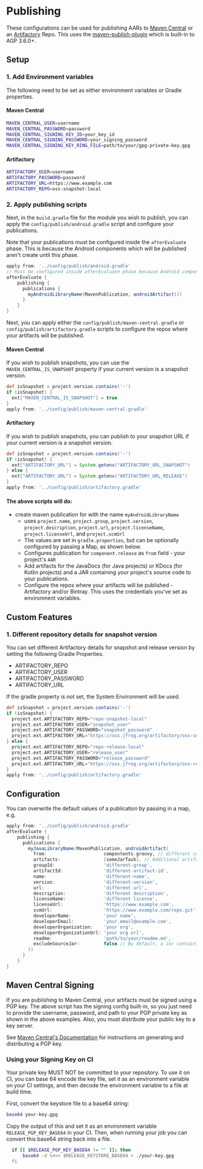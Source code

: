 # Publishing

These configurations can be used for publishing AARs to [Maven Central](https://central.sonatype.org/) or an [Artifactory](https://jfrog.com/artifactory/) Repo. This uses the [maven-publish-plugin](https://developer.android.com/studio/build/maven-publish-plugin) which is built-in to AGP 3.6.0+.

## Setup

### 1. Add Environment variables

The following need to be set as either environment variables or Gradle properties.

#### Maven Central

```bash
MAVEN_CENTRAL_USER=username
MAVEN_CENTRAL_PASSWORD=password
MAVEN_CENTRAL_SIGNING_KEY_ID=your_key_id
MAVEN_CENTRAL_SIGNING_PASSWORD=your_signing_password
MAVEN_CENTRAL_SIGNING_KEY_RING_FILE=path/to/your/gpg-private-key.gpg
```

#### Artifactory

```bash
ARTIFACTORY_USER=username
ARTIFACTORY_PASSWORD=password
ARTIFACTORY_URL=https://www.example.com
ARTIFACTORY_REPO=oss-snapshot-local
```

### 2. Apply publishing scripts

Next, in the `build.gradle` file for the module you wish to publish, you can apply the `config/publish/android.gradle` script and configure your publications.

Note that your publications must be configured inside the `afterEvaluate` phase. This is because the Android components which will be published aren't create until this phase.

```groovy
apply from: '../config/publish/android.gradle'
// Must be configured inside afterEvaluate phase because Android components are only available here
afterEvaluate {
    publishing {
      publications {
        myAndroidLibraryName(MavenPublication, androidArtifact())
      }
    }
}
```

Next, you can apply either the `config/publish/maven-central.gradle` or `config/publish/artifactory.gradle` scripts to configure the repos where your artifacts will be published.

#### Maven Central

If you wish to publish snapshots, you can use the `MAVEN_CENTRAL_IS_SNAPSHOT` property if your current version is a snapshot version.

```groovy
def isSnapshot = project.version.contains('-')
if (isSnapshot) {
  ext["MAVEN_CENTRAL_IS_SNAPSHOT"] = true
}
apply from: '../config/publish/maven-central.gradle'
```

#### Artifactory

If you wish to publish snapshots, you can publish to your snapshot URL if your current version is a snapshot version.

```groovy
def isSnapshot = project.version.contains('-')
if (isSnapshot) {
  ext["ARTIFACTORY_URL"] = System.getenv("ARTIFACTORY_URL_SNAPSHOT")
} else {
  ext["ARTIFACTORY_URL"] = System.getenv("ARTIFACTORY_URL_RELEASE")
}
apply from: '../config/publish/artifactory.gradle'
```

#### The above scripts will do:

* create maven publication for with the name `myAndroidLibraryName`
  + uses `project.name`, `project.group`, `project.version`, `project.description`, `project.url`, `project.licenseName`, `project.licenseUrl`, and `project.scmUrl`
  + The values are set in `gradle.properties`, but can be optionally configured by passing a Map, as shown below.
  + Configures publication for `component.release` as `from` field - your project's `AAR`
  + Add artifacts for the JavaDocs (for Java projects) or KDocs (for Kotlin projects) and a JAR containing your project's source code to your publications.
  + Configure the repos where your artifacts will be published - Artifactory and/or Bintray. This uses the credentials you've set as environment variables.

## Custom Features

### 1. Different repository details for snapshot version

You can set different Artifactory details for snapshot and release version by setting the following Gradle Properties.
* ARTIFACTORY_REPO
* ARTIFACTORY_USER
* ARTIFACTORY_PASSWORD
* ARTIFACTORY_URL

If the gradle property is not set, the System Environment will be used.

```groovy
def isSnapshot = project.version.contains('-')
if (isSnapshot) {
  project.ext.ARTIFACTORY_REPO="repo-snapshot-local"
  project.ext.ARTIFACTORY_USER="snapshot_user"
  project.ext.ARTIFACTORY_PASSWORD="snapshot_password"
  project.ext.ARTIFACTORY_URL="https://oss.jfrog.org/artifactory/oss-snapshot-local"
} else {
  project.ext.ARTIFACTORY_REPO="repo-release-local"
  project.ext.ARTIFACTORY_USER="release_user"
  project.ext.ARTIFACTORY_PASSWORD="release_password"
  project.ext.ARTIFACTORY_URL="https://oss.jfrog.org/artifactory/oss-release-local"
}
apply from: '../config/publish/artifactory.gradle'
```

## Configuration

You can overwrite the default values of a publication by passing in a map, e.g.

```groovy
apply from: '../config/publish/android.gradle'
afterEvaluate {
    publishing {
      publications {
        myJavaLibraryName(MavenPublication, androidArtifact(
          from:                     compontents.groovy, // different components source
          artifacts:                [someJarTask], // Additional artifacts
          groupId:                  'different-group',
          artifactId:               'different-artifact-id',
          name:                     'different-name',
          version:                  'different-version',
          url:                      'different url',
          description:              'different description',
          licenseName:              'different license',
          licenseUrl:               'https://www.example.com',
          scmUrl:                   'https://www.example.com/repo.git',
          developerName:            'your name',
          developerEmail:           'your.email@example.com',
          developerOrganization:    'your org',
          developerOrganizationUrl: 'your org url',
          readme:                   'path/to/your/readme.md',
          excludeSourceJar:         false // By default, a Jar containing the module's source in added to artifacts - set to true to exlcude the Jar
        ))
      }
    }
}
```

## Maven Central Signing

If you are publishing to Maven Central, your artifacts must be signed using a PGP key. The above script has the signing config built-in, so you just need to provide the username, password, and path to your PGP private key as shown in the above examples. Also, you must distribute your public key to a key server.

See [Maven Central's Documentation](https://central.sonatype.org/pages/working-with-pgp-signatures.html) for instructions on generating and distributing a PGP key.

### Using your Signing Key on CI

Your private key MUST NOT be committed to your repository. To use it on CI, you can base 64 encode the key file, set it as an environment variable on your CI settings, and then decode the environment variable to a file at build time.

First, convert the keystore file to a base64 string:

```bash
base64 your-key.gpg
```

Copy the output of this and set it as an environment variable `RELEASE_PGP_KEY_BASE64` in your CI. Then, when running your job you can convert this base64 string back into a file.

```bash
  if [[ $RELEASE_PGP_KEY_BASE64 != "" ]]; then
      base64 -d \<<< $RELEASE_KEYSTORE_BASE64 > ./your-key.gpg
  fi
```
